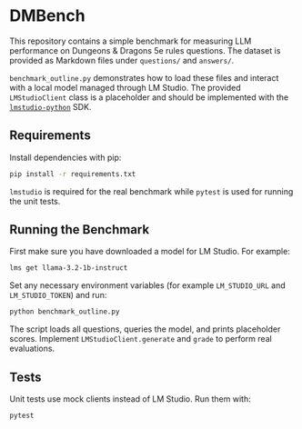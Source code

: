 # DMBench

This repository contains a simple benchmark for measuring LLM performance on Dungeons & Dragons 5e rules questions. The dataset is provided as Markdown files under `questions/` and `answers/`.

`benchmark_outline.py` demonstrates how to load these files and interact with a local model managed through LM Studio. The provided `LMStudioClient` class is a placeholder and should be implemented with the [`lmstudio-python`](https://pypi.org/project/lmstudio/) SDK.

## Requirements

Install dependencies with pip:

```bash
pip install -r requirements.txt
```

`lmstudio` is required for the real benchmark while `pytest` is used for running the unit tests.

## Running the Benchmark

First make sure you have downloaded a model for LM Studio. For example:

```bash
lms get llama-3.2-1b-instruct
```

Set any necessary environment variables (for example `LM_STUDIO_URL` and `LM_STUDIO_TOKEN`) and run:

```bash
python benchmark_outline.py
```

The script loads all questions, queries the model, and prints placeholder scores. Implement `LMStudioClient.generate` and `grade` to perform real evaluations.

## Tests

Unit tests use mock clients instead of LM Studio. Run them with:

```bash
pytest
```
